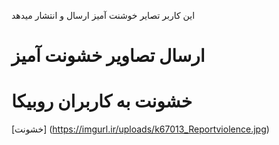 این کاربر تصا‌یر خوشنت آمیز ارسال و انتشار میدهد
# ارسال تصاویر خشونت آمیز
# خشونت به کاربران روبیکا
[خشونت]
(https://imgurl.ir/uploads/k67013_Reportviolence.jpg)
